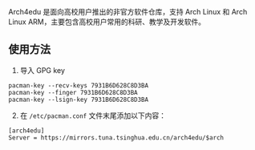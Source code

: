 Arch4edu 是面向高校用户推出的非官方软件仓库，支持 Arch Linux 和 Arch Linux ARM，主要包含高校用户常用的科研、教学及开发软件。

## 使用方法

1.  导入 GPG key
```shell
pacman-key --recv-keys 7931B6D628C8D3BA
pacman-key --finger 7931B6D628C8D3BA
pacman-key --lsign-key 7931B6D628C8D3BA
```
2.    在 `/etc/pacman.conf` 文件末尾添加以下内容：

```shell
[arch4edu]
Server = https://mirrors.tuna.tsinghua.edu.cn/arch4edu/$arch
```